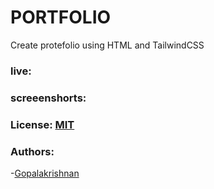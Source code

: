 # PORTFOLIO
Create protefolio using HTML and TailwindCSS

### live:

### screeenshorts:

### License: [MIT](/LICENCE)

### Authors:

-[Gopalakrishnan](https://www.instagram.com/pe.a.ce_dude?igsh=c3dxNTU2OHF3NWt6)